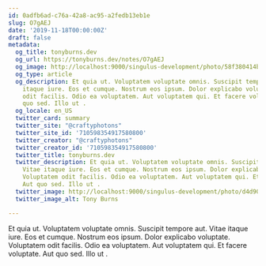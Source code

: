 ```yaml
---
id: 0adfb6ad-c76a-42a8-ac95-a2fedb13eb1e
slug: O7gAEJ
date: '2019-11-18T00:00:00Z'
draft: false
metadata:
  og_title: tonyburns.dev
  og_url: https://tonyburns.dev/notes/O7gAEJ
  og_image: http://localhost:9000/singulus-development/photo/58f380414bbd67653d0fe2bf14b4ece0.jpeg
  og_type: article
  og_description: Et quia ut. Voluptatem voluptate omnis. Suscipit tempore aut. Vitae
    itaque iure. Eos et cumque. Nostrum eos ipsum. Dolor explicabo voluptate. Voluptatem
    odit facilis. Odio ea voluptatem. Aut voluptatem qui. Et facere voluptate. Aut
    quo sed. Illo ut .
  og_locale: en_US
  twitter_card: summary
  twitter_site: "@craftyphotons"
  twitter_site_id: '710598354917580800'
  twitter_creator: "@craftyphotons"
  twitter_creator_id: '710598354917580800'
  twitter_title: tonyburns.dev
  twitter_description: Et quia ut. Voluptatem voluptate omnis. Suscipit tempore aut.
    Vitae itaque iure. Eos et cumque. Nostrum eos ipsum. Dolor explicabo voluptate.
    Voluptatem odit facilis. Odio ea voluptatem. Aut voluptatem qui. Et facere voluptate.
    Aut quo sed. Illo ut .
  twitter_image: http://localhost:9000/singulus-development/photo/d4d90e1ca63a3a7341caeb48014d2739.jpeg
  twitter_image_alt: Tony Burns

---
```


Et quia ut. Voluptatem voluptate omnis. Suscipit tempore aut. Vitae itaque iure. Eos et cumque. Nostrum eos ipsum. Dolor explicabo voluptate. Voluptatem odit facilis. Odio ea voluptatem. Aut voluptatem qui. Et facere voluptate. Aut quo sed. Illo ut .
